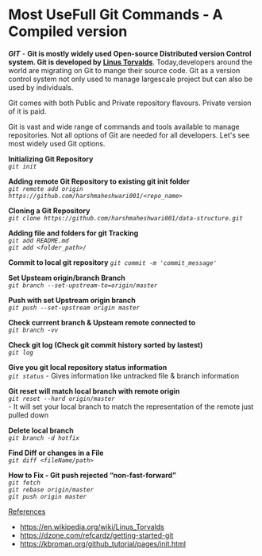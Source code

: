 
# Most UseFull Git Commands - A Compiled version

***GIT*** - **Git is mostly widely used Open-source Distributed version Control system. Git is developed by [Linus Torvalds](https://en.wikipedia.org/wiki/Linus_Torvalds)**. Today,developers around the world are migrating on Git to mange their 
source code. Git as a version control system not only used to manage largescale project but can also be used by individuals.

Git comes with both Public and Private repository flavours. Private version of it is paid.

Git is vast and wide range of commands and tools available to manage repositories. Not all options of Git are needed 
for all developers. Let's see most widely used Git options.

**Initializing Git Repository**   
*```git init```*

**Adding remote Git Repository to existing git init folder**   
*```git remote add origin https://github.com/harshmaheshwari001/<repo_name>```*

**Cloning a Git Repository**   
*```git clone https://github.com/harshmaheshwari001/data-structure.git```*

**Adding file and folders for git Tracking**    
*```git add README.md```*  
*```git add <folder_path>/```*  

**Commit to local git repository**
*```git commit -m 'commit_message'```*  

**Set Upsteam origin/branch Branch**  
*```git branch --set-upstream-to=origin/master```*  

**Push with set Upstream origin branch**  
*```git push --set-upstream origin master```*

**Check currrent branch & Upsteam remote connected to**  
*```git branch -vv```*   

**Check git log (Check git commit history sorted by lastest)**  
*```git log```* 

**Give you git local repository status information**  
*```git status```* 
    - Gives information like untracked file & branch information    

**Git reset will match local branch with remote origin**   
*```git reset --hard origin/master```*  
    - It will set your local branch to match the representation of the remote just pulled down  
    
**Delete local branch**    
*```git branch -d hotfix```*    

**Find Diff or changes in a File**   
*```git diff <fileName/path>```*

**How to Fix - Git push rejected “non-fast-forward”**   
*```git fetch```*  
*```git rebase origin/master```*   
*```git push origin master```*   

[References](#reference_link)
* https://en.wikipedia.org/wiki/Linus_Torvalds 
* https://dzone.com/refcardz/getting-started-git 
* https://kbroman.org/github_tutorial/pages/init.html
